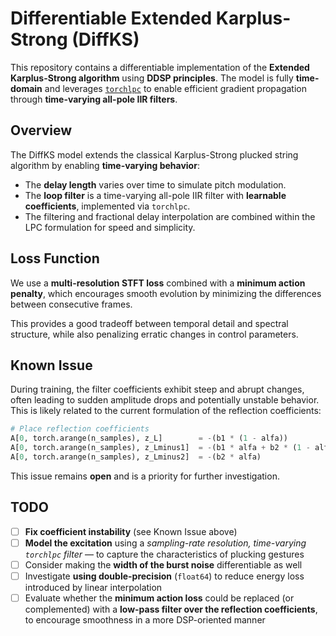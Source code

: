 # Differentiable Extended Karplus-Strong (DiffKS)

This repository contains a differentiable implementation of the **Extended Karplus-Strong algorithm** using **DDSP principles**. The model is fully **time-domain** and leverages [`torchlpc`](https://github.com/csteinmetz1/torchlpc) to enable efficient gradient propagation through **time-varying all-pole IIR filters**.

## Overview

The DiffKS model extends the classical Karplus-Strong plucked string algorithm by enabling **time-varying behavior**:

- The **delay length** varies over time to simulate pitch modulation.
- The **loop filter** is a time-varying all-pole IIR filter with **learnable coefficients**, implemented via `torchlpc`.
- The filtering and fractional delay interpolation are combined within the LPC formulation for speed and simplicity.

## Loss Function

We use a **multi-resolution STFT loss** combined with a **minimum action penalty**, which encourages smooth evolution by minimizing the differences between consecutive frames.

This provides a good tradeoff between temporal detail and spectral structure, while also penalizing erratic changes in control parameters.

## Known Issue

During training, the filter coefficients exhibit steep and abrupt changes, often leading to sudden amplitude drops and potentially unstable behavior. This is likely related to the current formulation of the reflection coefficients:

```python
# Place reflection coefficients
A[0, torch.arange(n_samples), z_L]        = -(b1 * (1 - alfa))
A[0, torch.arange(n_samples), z_Lminus1]  = -(b1 * alfa + b2 * (1 - alfa))
A[0, torch.arange(n_samples), z_Lminus2]  = -(b2 * alfa)
```

This issue remains **open** and is a priority for further investigation.

## TODO

- [ ] **Fix coefficient instability** (see Known Issue above)
- [ ] **Model the excitation** using a *sampling-rate resolution, time-varying `torchlpc` filter* — to capture the characteristics of plucking gestures
- [ ] Consider making the **width of the burst noise** differentiable as well
- [ ] Investigate **using double-precision** (`float64`) to reduce energy loss introduced by linear interpolation
- [ ] Evaluate whether the **minimum action loss** could be replaced (or complemented) with a **low-pass filter over the reflection coefficients**, to encourage smoothness in a more DSP-oriented manner
